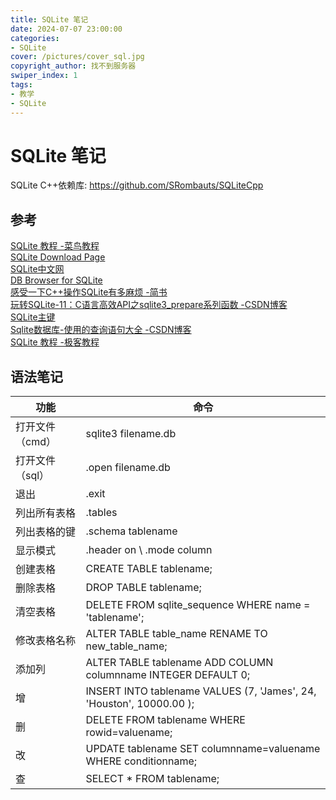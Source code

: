 ```yaml
---
title: SQLite 笔记
date: 2024-07-07 23:00:00
categories:
- SQLite
cover: /pictures/cover_sql.jpg
copyright_author: 找不到服务器
swiper_index: 1
tags:
- 教学
- SQLite
---
```


# SQLite 笔记
SQLite C++依赖库:
<https://github.com/SRombauts/SQLiteCpp>  

## 参考
[SQLite 教程 -菜鸟教程](https://www.runoob.com/sqlite/sqlite-tutorial.html)  
[SQLite Download Page](https://www.sqlite.org/download.html)  
[SQLite中文网](https://sqlite.readdevdocs.com/)  
[DB Browser for SQLite](https://sqlitebrowser.org/)  
[感受一下C++操作SQLite有多麻烦 -简书](https://www.jianshu.com/p/562576ec138c)  
[玩转SQLite-11：C语言高效API之sqlite3_prepare系列函数 -CSDN博客](https://blog.csdn.net/hbsyaaa/article/details/127858034)  
[SQLite主键](https://www.yiibai.com/sqlite/primary-key.html)  
[Sqlite数据库-使用的查询语句大全 -CSDN博客](https://blog.csdn.net/gymaisyl/article/details/108404902)  
[SQLite 教程 -极客教程](https://geek-docs.com/sqlite)  

## 语法笔记
| 功能 | 命令 |
|---|---|
| 打开文件（cmd） | sqlite3 filename.db |
| 打开文件（sql） | .open filename.db |
| 退出 | .exit |
| 列出所有表格 | .tables |
| 列出表格的键 | .schema tablename |
| 显示模式 | .header on  \  .mode column |
| 创建表格 | CREATE TABLE tablename; |
| 删除表格 | DROP TABLE tablename; |
| 清空表格 | DELETE FROM sqlite_sequence WHERE name = 'tablename'; |
| 修改表格名称 | ALTER TABLE table_name RENAME TO new_table_name; |
| 添加列 | ALTER TABLE tablename ADD COLUMN columnname INTEGER DEFAULT 0; |
| 增 | INSERT INTO tablename VALUES (7, 'James', 24, 'Houston', 10000.00 ); |
| 删 | DELETE FROM tablename WHERE rowid=valuename; |
| 改 | UPDATE tablename SET columnname=valuename WHERE conditionname; |
| 查 | SELECT * FROM tablename; |